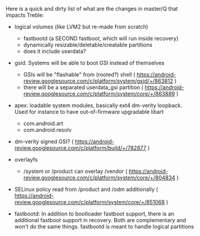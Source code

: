 Here is a quick and dirty list of what are the changes in master/Q that impacts Treble:
- logical volumes (like LVM2 but re-made from scratch)
   - fastbootd (a SECOND fastboot, which will run inside recovery)
   - dynamically resizable/deletable/creatable partitions
   - does it include userdata?
- gsid. Systems will be able to boot GSI instead of themselves
   - GSIs will be "flashable" from (rooted?) shell ( https://android-review.googlesource.com/c/platform/system/gsid/+/863812 )
   - there will be a separated userdata_gsi partition ( https://android-review.googlesource.com/c/platform/system/core/+/863889 )
- apex: loadable system modules, basically ext4 dm-verity loopback. Used for instance to have out-of-firmware upgradable libart
   - com.android.art
   - com.android.resolv

- dm-verity signed GSI? ( https://android-review.googlesource.com/c/platform/build/+/782877 )
- overlayfs
  - /system or /product can overlay /vendor ( https://android-review.googlesource.com/c/platform/system/core/+/804834 )
- SELinux policy read from /product and /odm additionally ( https://android-review.googlesource.com/c/platform/system/core/+/851068 ) 
- fastbootd: In addition to bootloader fastboot support, there is an additional fastboot support in recovery. Both are complementary and won't do the same things. fastbootd is meant to handle logical partitions